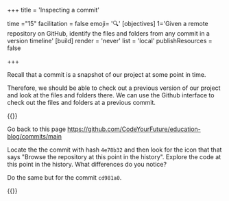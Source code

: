 +++
title = 'Inspecting a commit'

time ="15"
facilitation = false
emoji= '🔍'
[objectives]
    1='Given a remote repository on GitHub, identify the files and folders from any commit in a version timeline'
[build]
  render = 'never'
  list = 'local'
  publishResources = false

+++

Recall that a commit is a snapshot of our project at some point in time.

Therefore, we should be able to check out a previous version of our project and look at the files and folders there.
We can use the Github interface to check out the files and folders at a previous commit.

{{<note type="exercise">}}

Go back to this page https://github.com/CodeYourFuture/education-blog/commits/main

Locate the the commit with hash `4e78b32` and then look for the icon that that says "Browse the repository at this point in the history".
Explore the code at this point in the history. What differences do you notice?

Do the same but for the commit `cd981a0`.

{{</note>}}
